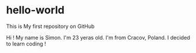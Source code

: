 # hello-world
This is My first repository on GitHub

Hi !
My name is Simon. I'm 23 yeras old. I'm from Cracov, Poland. 
I decided to learn coding ! 
